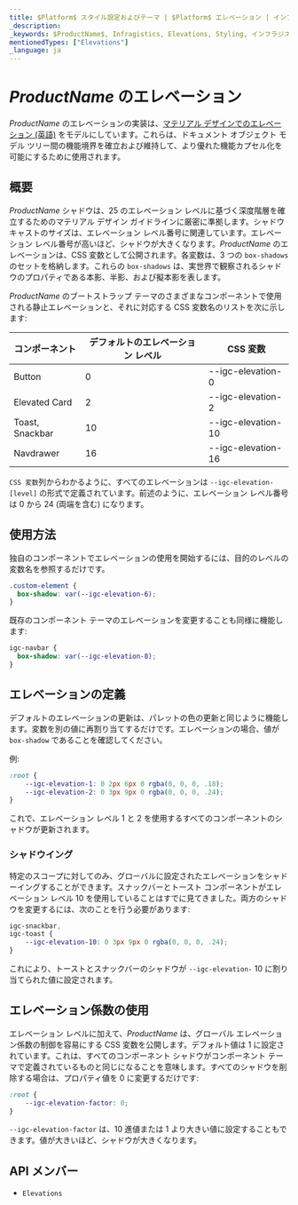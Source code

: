 ```yaml
---
title: $Platform$ スタイル設定およびテーマ | $Platform$ エレベーション | インフラジスティックス
_description:
_keywords: $ProductName$, Infragistics, Elevations, Styling, インフラジスティックス, エレベーション, スタイル設定
mentionedTypes: ["Elevations"]
_language: ja
---
```


# $ProductName$ のエレベーション

$ProductName$ のエレベーションの実装は、[マテリアル デザインでのエレベーション (英語)](https://material.io/design/environment/elevation.html#elevation-in-material-design) をモデルにしています。これらは、ドキュメント オブジェクト モデル ツリー間の機能境界を確立および維持して、より優れた機能カプセル化を可能にするために使用されます。

## 概要

$ProductName$ シャドウは、25 のエレベーション レベルに基づく深度階層を確立するためのマテリアル デザイン ガイドラインに厳密に準拠します。シャドウ キャストのサイズは、エレベーション レベル番号に関連しています。エレベーション レベル番号が高いほど、シャドウが大きくなります。$ProductName$ のエレベーションは、CSS 変数として公開されます。各変数は、3 つの `box-shadows` のセットを格納します。これらの `box-shadows` は、実世界で観察されるシャドウのプロパティである本影、半影、および擬本影を表します。

$ProductName$ のブートストラップ テーマのさまざまなコンポーネントで使用される静止エレベーションと、それに対応する CSS 変数名のリストを次に示します:

| コンポーネント                                       | デフォルトのエレベーション レベル | CSS 変数       |
| ----------------------------------------------- | ----------------------- | ------------------ |
| Button                                          | 0                       | --igc-elevation-0  |
| Elevated Card                                   | 2                       | --igc-elevation-2  |
| Toast, Snackbar                                 | 10                      | --igc-elevation-10 |
| Navdrawer                                       | 16                      | --igc-elevation-16 |

`CSS 変数`列からわかるように、すべてのエレベーションは `--igc-elevation-[level]` の形式で定義されています。前述のように、エレベーション レベル番号は 0 から 24 (両端を含む) になります。

## 使用方法

独自のコンポーネントでエレベーションの使用を開始するには、目的のレベルの変数名を参照するだけです。

```css
.custom-element {
  box-shadow: var(--igc-elevation-6);
}
```

既存のコンポーネント テーマのエレベーションを変更することも同様に機能します:

```css
igc-navbar {
  box-shadow: var(--igc-elevation-8);
}
```

## エレベーションの定義

デフォルトのエレベーションの更新は、パレットの色の更新と同じように機能します。変数を別の値に再割り当てするだけです。エレベーションの場合、値が `box-shadow` であることを確認してください。

例:

```css
:root {
    --igc-elevation-1: 0 2px 6px 0 rgba(0, 0, 0, .18);
    --igc-elevation-2: 0 3px 9px 0 rgba(0, 0, 0, .24);
}
```

これで、エレベーション レベル 1 と 2 を使用するすべてのコンポーネントのシャドウが更新されます。

### シャドウイング
特定のスコープに対してのみ、グローバルに設定されたエレベーションをシャドーイングすることができます。スナックバーとトースト コンポーネントがエレベーション レベル 10 を使用していることはすでに見てきました。両方のシャドウを変更するには、次のことを行う必要があります:

```css
igc-snackbar,
igc-toast {
    --igc-elevation-10: 0 3px 9px 0 rgba(0, 0, 0, .24);
}
```

これにより、トーストとスナックバーのシャドウが `--igc-elevation-` 10 に割り当てられた値に設定されます。

## エレベーション係数の使用

エレベーション レベルに加えて、$ProductName$ は、グローバル エレベーション係数の制御を容易にする CSS 変数を公開します。デフォルト値は 1 に設定されています。これは、すべてのコンポーネント シャドウがコンポーネント テーマで定義されているものと同じになることを意味します。すべてのシャドウを削除する場合は、プロパティ値を 0 に変更するだけです:

```css
:root {
    --igc-elevation-factor: 0;
}
```

`--igc-elevation-factor` は、10 進値または 1 より大きい値に設定することもできます。値が大きいほど、シャドウが大きくなります。

## API メンバー

 - `Elevations`